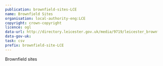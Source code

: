 ```yaml
---
publication: brownfield-sites-LCE
name: Brownfield Sites
organisation: local-authority-eng:LCE
copyright: crown-copyright
licence: ogl
data-url: http://directory.leicester.gov.uk/media/9719/leicester_brownfieldregister_2017-12-31_rev1.csv
data-gov-uk: 
task: csv
prefix: brownfield-site-LCE
---
```


Brownfield sites

